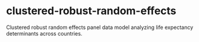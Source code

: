 # clustered-robust-random-effects
Clustered robust random effects panel data model analyzing life expectancy determinants across countries.
